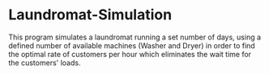# Laundromat-Simulation
This program simulates a laundromat running a set number of days, using a defined number of available machines (Washer and Dryer) in order to find the optimal rate of customers per hour which eliminates the wait time for the customers' loads.
